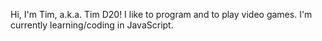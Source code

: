 Hi, I'm Tim, a.k.a. Tim D20! I like to program and to play video games. I'm currently learning/coding in JavaScript.
